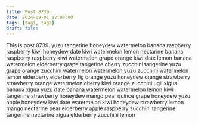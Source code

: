 ```yaml
---
title: Post 8739
date: 2024-09-01 12:00:00
tags: [tag1, tag2]
draft: false
---
```

This is post 8739.
yuzu
tangerine
honeydew
watermelon
banana
raspberry
raspberry
kiwi
honeydew
date
kiwi
watermelon
lemon
nectarine
banana
raspberry
raspberry
kiwi
watermelon
grape
orange
kiwi
date
lemon
banana
watermelon
elderberry
grape
tangerine
cherry
zucchini
tangerine
yuzu
grape
orange
zucchini
watermelon
watermelon
yuzu
zucchini
watermelon
lemon
elderberry
elderberry
fig
orange
yuzu
honeydew
orange
strawberry
strawberry
orange
watermelon
cherry
kiwi
orange
zucchini
ugli
xigua
banana
xigua
yuzu
date
banana
watermelon
watermelon
lemon
kiwi
tangerine
strawberry
honeydew
mango
pear
quince
grape
honeydew
yuzu
apple
honeydew
kiwi
date
watermelon
kiwi
honeydew
strawberry
lemon
mango
nectarine
pear
elderberry
apple
raspberry
zucchini
tangerine
tangerine
nectarine
xigua
elderberry
zucchini
lemon
